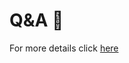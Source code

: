 # Q&A 🙏

For more details click [here](https://github.com/orgs/Dlubal-Software/discussions/categories/q-a)

